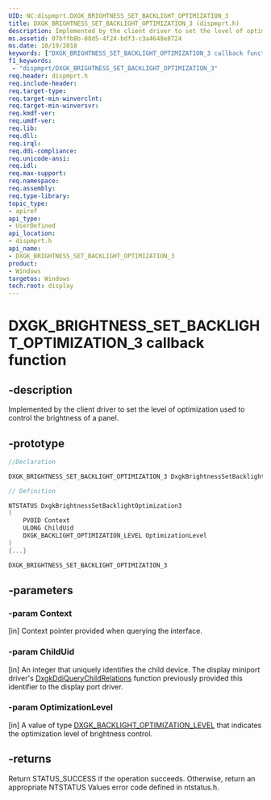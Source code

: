 ```yaml
---
UID: NC:dispmprt.DXGK_BRIGHTNESS_SET_BACKLIGHT_OPTIMIZATION_3
title: DXGK_BRIGHTNESS_SET_BACKLIGHT_OPTIMIZATION_3 (dispmprt.h)
description: Implemented by the client driver to set the level of optimization used to control the brightness of a panel.
ms.assetid: 07bffb8b-08d5-4f24-bdf3-c3a4648e8724
ms.date: 10/19/2018
keywords: ["DXGK_BRIGHTNESS_SET_BACKLIGHT_OPTIMIZATION_3 callback function"]
f1_keywords:
 - "dispmprt/DXGK_BRIGHTNESS_SET_BACKLIGHT_OPTIMIZATION_3"
req.header: dispmprt.h
req.include-header:
req.target-type:
req.target-min-winverclnt:
req.target-min-winversvr:
req.kmdf-ver:
req.umdf-ver:
req.lib:
req.dll:
req.irql:
req.ddi-compliance:
req.unicode-ansi:
req.idl:
req.max-support:
req.namespace:
req.assembly:
req.type-library:
topic_type:
- apiref
api_type:
- UserDefined
api_location:
- dispmprt.h
api_name:
- DXGK_BRIGHTNESS_SET_BACKLIGHT_OPTIMIZATION_3
product: 
- Windows
targetos: Windows
tech.root: display
---
```


# DXGK_BRIGHTNESS_SET_BACKLIGHT_OPTIMIZATION_3 callback function

## -description

Implemented by the client driver to set the level of optimization used to control the brightness of a panel.

## -prototype

```cpp
//Declaration

DXGK_BRIGHTNESS_SET_BACKLIGHT_OPTIMIZATION_3 DxgkBrightnessSetBacklightOptimization3;

// Definition

NTSTATUS DxgkBrightnessSetBacklightOptimization3
(
	PVOID Context
	ULONG ChildUid
	DXGK_BACKLIGHT_OPTIMIZATION_LEVEL OptimizationLevel
)
{...}

DXGK_BRIGHTNESS_SET_BACKLIGHT_OPTIMIZATION_3


```

## -parameters

### -param Context

[in] Context pointer provided when querying the interface.

### -param ChildUid

[in] An integer that uniquely identifies the child device. The display miniport driver's [DxgkDdiQueryChildRelations](../dispmprt/nc-dispmprt-dxgkddi_query_child_relations.md) function previously provided this identifier to the display port driver.

### -param OptimizationLevel

[in] A value of type [DXGK_BACKLIGHT_OPTIMIZATION_LEVEL](../d3dkmdt/ne-d3dkmdt-dxgk_backlight_optimization_level.md) that indicates the optimization level of brightness control.

## -returns

Return STATUS_SUCCESS if the operation succeeds. Otherwise, return an appropriate NTSTATUS Values error code defined in ntstatus.h.
